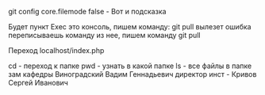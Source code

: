 git config core.filemode false - Вот и подсказка

Будет пункт Exec это консоль, пишем команду:
git pull
вылезет ошибка переписываешь команду из нее, пишем команду
git pull

Переход localhost/index.php

cd - переход к папке
pwd - узнать в какой папке
ls - все файлы в папке
зам кафедры Виноградский Вадим Геннадьевич
директор инст - Кривов Сергей Иванович
